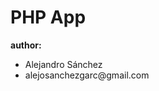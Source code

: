 <h1>PHP App</h1>
<p>
<b>author: </b>
<ul>
<li>Alejandro Sánchez</h>
<li>alejosanchezgarc@gmail.com</h>
